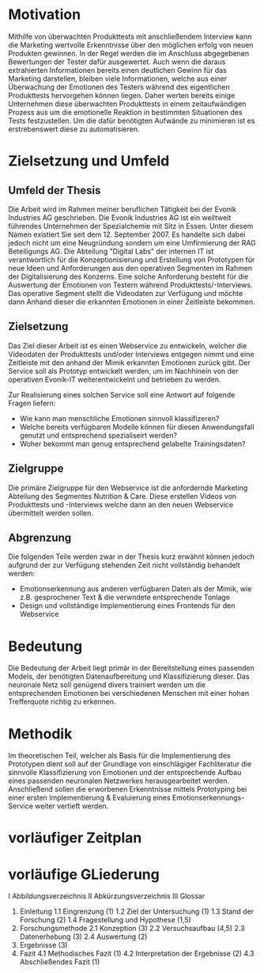 # Motivation
Mithilfe von überwachten Produkttests mit anschließendem Interview kann die Marketing wertvolle Erkenntnisse über den möglichen erfolg von neuen Produkten gewinnen. In der Regel werden die im Anschluss abgegebenen Bewertungen der Tester dafür ausgewertet. Auch wenn die daraus extrahierten Informationen bereits einen deutlichen Gewinn für das Marketing darstellen, bleiben viele Informationen, welche aus einer Überwachung der Emotionen des Testers während des eigentlichen Produkttests hervorgehen können liegen.
Daher werten bereits einige Unternehmen diese überwachten Produkttests in einem zeitaufwändigen Prozess aus um die emotionelle Reaktion in bestimmten Situationen des Tests festzustellen. Um die dafür benötigten Aufwände zu minimieren ist es erstrebenswert diese zu automatisieren.

# Zielsetzung und Umfeld

## Umfeld der Thesis

Die Arbeit wird im Rahmen meiner beruflichen Tätigkeit bei der Evonik Industries AG geschrieben. 
Die Evonik Industries AG ist ein weiltweit führendes Unternehmen der Spezialchemie mit Sitz in Essen. Unter diesem Namen existiert Sie seit dem 12. September 2007. Es handelte sich dabei jedoch nicht um eine Neugründung sondern um eine Umfirmierung der RAG Beteiligungs AG.
Die Abteilung "Digital Labs" der internen IT ist verantwortlich für die Konzeptionisierung und Erstellung von Prototypen für neue Ideen und Anforderungen aus den operativen Segmenten im Rahmen der Digitalisierung des Konzerns. 
Eine solche Anforderung besteht für die Auswertung der Emotionen von Testern während Produkttests/-Interviews. Das operative Segment stellt die Videodaten zur Verfügung und möchte dann Anhand dieser die erkannten Emotionen in einer Zeitleiste bekommen.

## Zielsetzung

Das Ziel dieser Arbeit ist es einen Webservice zu entwickeln, welcher die Videodaten der Produkttests und/oder Interviews entgegen nimmt und eine Zeitleiste mit den anhand der Mimik erkannten Emotionen zurück gibt. Der Service soll als Prototyp entwickelt werden, um im Nachhinein von der operativen Evonik-IT weiterentwickelnt und betrieben zu werden.

Zur Realisierung eines solchen Service soll eine Antwort auf folgende Fragen liefern:

* Wie kann man menschliche Emotionen sinnvoll klassifizeren?
* Welche bereits verfügbaren Modelle können für diesen Anwendungsfall genutzt und entsprechend spezialiseirt werden?
* Woher bekommt man genug entsprechend gelabelte Trainingsdaten?
<!-- TODO: Weitere fragen -->

## Zielgruppe

Die primäre Zielgruppe für den Webservice ist die anfordernde Marketing Abteilung des Segmentes Nutrition & Care. Diese erstellen Videos von Produkttests und -Interviews welche dann an den neuen Webservice übermittelt werden sollen.

## Abgrenzung

Die folgenden Teile werden zwar in der Thesis kurz erwähnt können jedoch aufgrund der zur Verfügung stehenden Zeit nicht vollständig behandelt werden:

* Emotionserkennung aus anderen verfügbaren Daten als der Mimik, wie z.B. gesprochener Text & die verwndete entsprechende Tonlage
* Design und vollständige Implementierung eines Frontends für den Webservice

# Bedeutung

Die Bedeutung der Arbeit liegt primär in der Bereitstellung eines passenden Models, der benötigten Datenaufbereitung und Klassifizierung dieser. Das neuronale Netz soll genügend divers trainiert werden um die entsprechenden Emotionen bei verschiedenen Menschen mit einer hohen Trefferquote richtig zu erkennen.

# Methodik

Im theoretischen Teil, welcher als Basis für die Implementierung des Prototypen dient soll auf der Grundlage von einschlägiger Fachliteratur die sinnvolle Klassifizierung von Emotionen und der entsprechende Aufbau eines passenden neuronalen Netzwerkes herausgearbeitet werden.
Anschließend sollen die erworbenen Erkenntnisse mittels Prototyping bei einer ersten Implementierung & Evaluierung eines Emotionserkennungs-Service weiter vertieft werden.


# vorläufiger Zeitplan

# vorläufige GLiederung


I Abbildungsverzeichnis
II Abkürzungsverzeichnis
III Glossar
1. Einleitung
1.1 Eingrenzung (1)
1.2 Ziel der Untersuchung (1)
1.3 Stand der Forschung (2)
1.4 Fragestellung und Hypothese (1,5)
2. Forschungsmethode
2.1 Konzeption (3)
2.2 Versuchsaufbau (4,5)
2.3 Datenerhebung (3)
2.4 Auswertung (2)
3. Ergebnisse (3)
4. Fazit
4.1 Methodisches Fazit (1)
4.2 Interpretation der Ergebnisse (2)
4.3 Abschließendes Fazit (1)